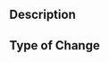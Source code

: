 <!--
  Thanks for contributing!

  Provide a description of your changes below and a general summary in the title

  Please look at the following checklist to ensure that your PR can be accepted quickly:
-->

## Description

<!-- Describe your changes in detail -->

## Type of Change

<!-- Uncomment the applicable categories -->

<!-- - ✨ New feature (non-breaking change which adds functionality) -->
<!-- - 🛠️ Bug fix (non-breaking change which fixes an issue) -->
<!-- - ❌ Breaking change (fix or feature that would cause existing functionality to change) -->
<!-- - 🧹 Code refactor -->
<!-- - ✅ Build configuration change -->
<!-- - 📝 Documentation -->
<!-- - 🗑️ Chore -->
